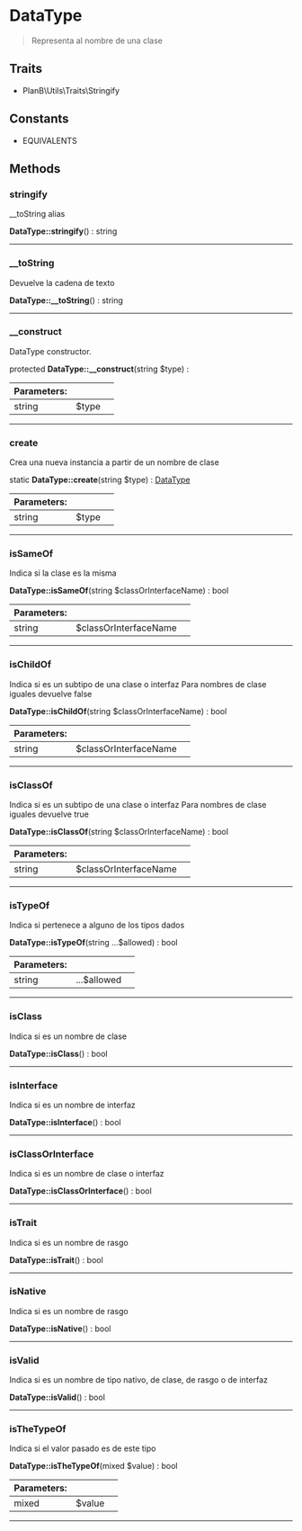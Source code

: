 
                                                                                                                                            
    
# DataType


> Representa al nombre de una clase
>
> 


## Traits
- PlanB\Utils\Traits\Stringify


## Constants
- EQUIVALENTS




## Methods

### stringify
__toString alias


**DataType::stringify**() : string



---


### __toString
Devuelve la cadena de texto


**DataType::__toString**() : string



---


### __construct
DataType constructor.


protected **DataType::__construct**(string $type) : 


|Parameters: | | |
| --- | --- | --- |
|string |$type |  |

---


### create
Crea una nueva instancia a partir de un nombre de clase


static **DataType::create**(string $type) : [DataType](../../../DataType.md)


|Parameters: | | |
| --- | --- | --- |
|string |$type |  |

---


### isSameOf
Indica si la clase es la misma


**DataType::isSameOf**(string $classOrInterfaceName) : bool


|Parameters: | | |
| --- | --- | --- |
|string |$classOrInterfaceName |  |

---


### isChildOf
Indica si es un subtipo de una clase o interfaz
Para nombres de clase iguales devuelve false

**DataType::isChildOf**(string $classOrInterfaceName) : bool


|Parameters: | | |
| --- | --- | --- |
|string |$classOrInterfaceName |  |

---


### isClassOf
Indica si es un subtipo de una clase o interfaz
Para nombres de clase iguales devuelve true

**DataType::isClassOf**(string $classOrInterfaceName) : bool


|Parameters: | | |
| --- | --- | --- |
|string |$classOrInterfaceName |  |

---


### isTypeOf
Indica si pertenece a alguno de los tipos dados


**DataType::isTypeOf**(string ...$allowed) : bool


|Parameters: | | |
| --- | --- | --- |
|string |...$allowed |  |

---


### isClass
Indica si es un nombre de clase


**DataType::isClass**() : bool



---


### isInterface
Indica si es un nombre de interfaz


**DataType::isInterface**() : bool



---


### isClassOrInterface
Indica si es un nombre de clase o interfaz


**DataType::isClassOrInterface**() : bool



---


### isTrait
Indica si es un nombre de rasgo


**DataType::isTrait**() : bool



---


### isNative
Indica si es un nombre de rasgo


**DataType::isNative**() : bool



---


### isValid
Indica si es un nombre de tipo nativo, de clase, de rasgo o de interfaz


**DataType::isValid**() : bool



---


### isTheTypeOf
Indica si el valor pasado es de este tipo


**DataType::isTheTypeOf**(mixed $value) : bool


|Parameters: | | |
| --- | --- | --- |
|mixed |$value |  |

---


                                                                                                                                                                                                                                                                                                                                                                                                            
    
                                                                                                                                                                                                                                                                             
                